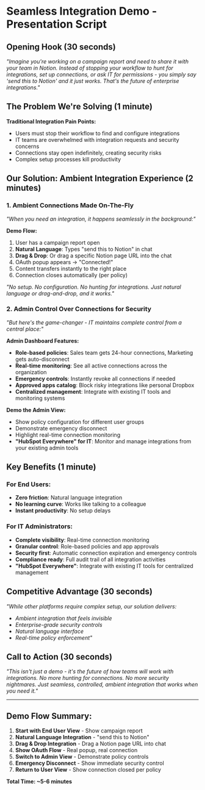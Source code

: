 # Seamless Integration Demo - Presentation Script

## Opening Hook (30 seconds)
*"Imagine you're working on a campaign report and need to share it with your team in Notion. Instead of stopping your workflow to hunt for integrations, set up connections, or ask IT for permissions - you simply say 'send this to Notion' and it just works. That's the future of enterprise integrations."*

## The Problem We're Solving (1 minute)
**Traditional Integration Pain Points:**
- Users must stop their workflow to find and configure integrations
- IT teams are overwhelmed with integration requests and security concerns
- Connections stay open indefinitely, creating security risks
- Complex setup processes kill productivity

## Our Solution: Ambient Integration Experience (2 minutes)

### **1. Ambient Connections Made On-The-Fly**
*"When you need an integration, it happens seamlessly in the background:"*

**Demo Flow:**
1. User has a campaign report open
2. **Natural Language**: Types "send this to Notion" in chat
3. **Drag & Drop**: Or drag a specific Notion page URL into the chat
4. OAuth popup appears → "Connected!"
5. Content transfers instantly to the right place
6. Connection closes automatically (per policy)

*"No setup. No configuration. No hunting for integrations. Just natural language or drag-and-drop, and it works."*

### **2. Admin Control Over Connections for Security**
*"But here's the game-changer - IT maintains complete control from a central place:"*

**Admin Dashboard Features:**
- **Role-based policies**: Sales team gets 24-hour connections, Marketing gets auto-disconnect
- **Real-time monitoring**: See all active connections across the organization
- **Emergency controls**: Instantly revoke all connections if needed
- **Approved apps catalog**: Block risky integrations like personal Dropbox
- **Centralized management**: Integrate with existing IT tools and monitoring systems

**Demo the Admin View:**
- Show policy configuration for different user groups
- Demonstrate emergency disconnect
- Highlight real-time connection monitoring
- **"HubSpot Everywhere" for IT**: Monitor and manage integrations from your existing admin tools

## Key Benefits (1 minute)

### **For End Users:**
- **Zero friction**: Natural language integration
- **No learning curve**: Works like talking to a colleague
- **Instant productivity**: No setup delays

### **For IT Administrators:**
- **Complete visibility**: Real-time connection monitoring
- **Granular control**: Role-based policies and app approvals
- **Security first**: Automatic connection expiration and emergency controls
- **Compliance ready**: Full audit trail of all integration activities
- **"HubSpot Everywhere"**: Integrate with existing IT tools for centralized management

## Competitive Advantage (30 seconds)
*"While other platforms require complex setup, our solution delivers:*
- *Ambient integration that feels invisible*
- *Enterprise-grade security controls*
- *Natural language interface*
- *Real-time policy enforcement"*

## Call to Action (30 seconds)
*"This isn't just a demo - it's the future of how teams will work with integrations. No more hunting for connections. No more security nightmares. Just seamless, controlled, ambient integration that works when you need it."*

---

## Demo Flow Summary:
1. **Start with End User View** - Show campaign report
2. **Natural Language Integration** - "send this to Notion"
3. **Drag & Drop Integration** - Drag a Notion page URL into chat
4. **Show OAuth Flow** - Real popup, real connection
5. **Switch to Admin View** - Demonstrate policy controls
6. **Emergency Disconnect** - Show immediate security control
7. **Return to User View** - Show connection closed per policy

**Total Time: ~5-6 minutes** 